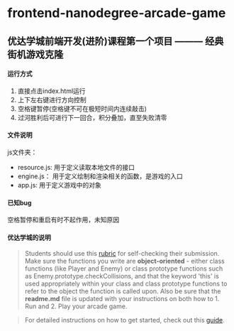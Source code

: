 frontend-nanodegree-arcade-game
===============================

## 优达学城前端开发(进阶)课程第一个项目 ——— 经典街机游戏克隆

#### 运行方式

1. 直接点击index.html运行
2. 上下左右键进行方向控制
3. 空格键暂停(空格键不可在极短时间内连续敲击)
4. 过河胜利后可进行下一回合，积分叠加，直至失败清零

#### 文件说明
js文件夹：
 - resource.js: 用于定义读取本地文件的接口
 - engine.js： 用于定义绘制和渲染相关的函数，是游戏的入口
 - app.js: 用于定义游戏中的对象

#### 已知bug
空格暂停和重启有时不起作用，未知原因

#### 优达学城的说明

> Students should use this [rubric](https://review.udacity.com/#!/projects/2696458597/rubric) for self-checking their submission. Make sure the functions you write are **object-oriented** - either class functions (like Player and Enemy) or class prototype functions such as Enemy.prototype.checkCollisions, and that the keyword 'this' is used appropriately within your class and class prototype functions to refer to the object the function is called upon. Also be sure that the **readme.md** file is updated with your instructions on both how to 1. Run and 2. Play your arcade game.

> For detailed instructions on how to get started, check out this [guide](https://docs.google.com/document/d/1v01aScPjSWCCWQLIpFqvg3-vXLH2e8_SZQKC8jNO0Dc/pub?embedded=true).

